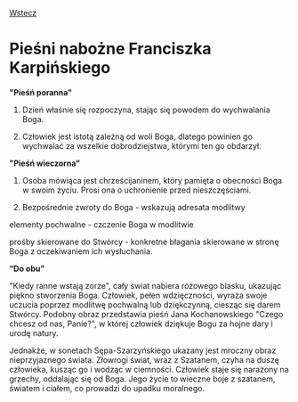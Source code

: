 [Wstecz](../polski.md)

# Pieśni nabożne Franciszka Karpińskiego

**"Pieśń poranna"**

1. Dzień właśnie się rozpoczyna, stając się powodem do wychwalania Boga.

2. Człowiek jest istotą zależną od woli Boga, dlatego powinien go wychwalać za wszelkie dobrodziejstwa, którymi ten go obdarzył.

**"Pieśń wieczorna"**

1. Osoba mówiąca jest chrześcijaninem, który pamięta o obecności Boga w swoim życiu. Prosi ona o uchronienie przed nieszczęściami.

2. Bezpośrednie zwroty do Boga - wskazują adresata modlitwy

elementy pochwalne - czczenie Boga w modlitwie

prośby skierowane do Stwórcy - konkretne błagania skierowane w stronę Boga z oczekiwaniem ich wysłuchania.

**“Do obu”**

"Kiedy ranne wstają zorze", cały świat nabiera różowego blasku, ukazując piękno stworzenia Boga. Człowiek, pełen wdzięczności, wyraża swoje uczucia poprzez modlitwę pochwalną lub dziękczynną, ciesząc się darem Stwórcy. Podobny obraz przedstawia pieśń Jana Kochanowskiego "Czego chcesz od nas, Panie?", w której człowiek dziękuje Bogu za hojne dary i urodę natury.

Jednakże, w sonetach Sępa-Szarzyńskiego ukazany jest mroczny obraz nieprzyjaznego świata. Złowrogi świat, wraz z Szatanem, czyha na duszę człowieka, kusząc go i wodząc w ciemności. Człowiek staje się narażony na grzechy, oddalając się od Boga. Jego życie to wieczne boje z szatanem, światem i ciałem, co prowadzi do upadku moralnego.